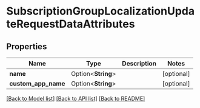 # SubscriptionGroupLocalizationUpdateRequestDataAttributes

## Properties

Name | Type | Description | Notes
------------ | ------------- | ------------- | -------------
**name** | Option<**String**> |  | [optional]
**custom_app_name** | Option<**String**> |  | [optional]

[[Back to Model list]](../README.md#documentation-for-models) [[Back to API list]](../README.md#documentation-for-api-endpoints) [[Back to README]](../README.md)


